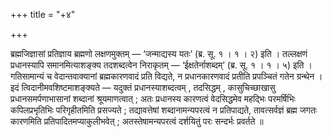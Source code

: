 +++
title = "+४"

+++

ब्रह्मजिज्ञासां प्रतिज्ञाय ब्रह्मणो लक्षणमुक्तम् — ‘जन्माद्यस्य यतः’ (ब्र. सू. १ । १ । २) इति । तल्लक्षणं प्रधानस्यापि समानमित्याशङ्क्य तदशब्दत्वेन निराकृतम् — ‘ईक्षतेर्नाशब्दम्’ (ब्र. सू. १ । १ । ५) इति । गतिसामान्यं च वेदान्तवाक्यानां ब्रह्मकारणवादं प्रति विद्यते, न प्रधानकारणवादं प्रतीति प्रपञ्चितं गतेन ग्रन्थेन । इदं त्विदानीमवशिष्टमाशङ्क्यते — यदुक्तं प्रधानस्याशब्दत्वम् , तदसिद्धम् , कासुचिच्छाखासु प्रधानसमर्पणाभासानां शब्दानां श्रूयमाणत्वात् ; अतः प्रधानस्य कारणत्वं वेदसिद्धमेव महद्भिः परमर्षिभिः कपिलप्रभृतिभिः परिगृहीतमिति प्रसज्यते ; तद्यावत्तेषां शब्दानामन्यपरत्वं न प्रतिपाद्यते, तावत्सर्वज्ञं ब्रह्म जगतः कारणमिति प्रतिपादितमप्याकुलीभवेत् ; अतस्तेषामन्यपरत्वं दर्शयितुं परः सन्दर्भः प्रवर्तते ॥

